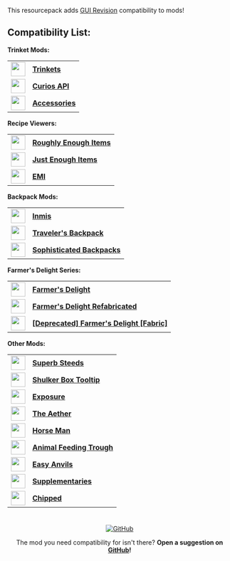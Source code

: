 This resourcepack adds [GUI Revision](https://modrinth.com/resourcepack/gui-revision) compatibility to mods!

## Compatibility List:

**Trinket Mods:**

<table>
  <tr>
    <td>
      <a href="https://modrinth.com/mod/trinkets">
        <img src="https://cdn.modrinth.com/data/5aaWibi9/icon.png" width="32">
      </a>
    </td>
    <td>
      <b><a href="https://modrinth.com/mod/trinkets">Trinkets</a></b>
    </td>
  </tr>
  <tr>
    <td>
      <a href="https://modrinth.com/mod/curios">
        <img src="https://cdn.modrinth.com/data/vvuO3ImH/2a7323ca80849de0bcb50299e18acdf8bf394682.png" width="32">
      </a>
    </td>
    <td>
      <b><a href="https://modrinth.com/mod/curios">Curios API</a></b>
    </td>
  </tr>
    <tr>
    <td>
      <a href="https://modrinth.com/mod/accessories">
        <img src="https://cdn.modrinth.com/data/jtmvUHXj/14fabf4859e845b0bd6659daf2375be3e88f59ec.png" width="32">
      </a>
    </td>
    <td>
      <b><a href="https://modrinth.com/mod/accessories">Accessories</a></b>
    </td>
  </tr>
  </table>

**Recipe Viewers:**

   <table>
   <tr>
    <td>
      <a href="https://modrinth.com/mod/rei">
        <img src="https://cdn.modrinth.com/data/nfn13YXA/54ac5daa4166011bae713448e84413987316433a_96.webp" width="32">
      </a>
    </td>
    <td>
      <b><a href="https://modrinth.com/mod/rei">Roughly Enough Items</a></b>
    </td>
  </tr>
     <tr>
    <td>
      <a href="https://modrinth.com/mod/jei">
        <img src="https://cdn.modrinth.com/data/u6dRKJwZ/4a3f18ac0d096c9f8e9176984c44be4e58f94c89_96.webp" width="32">
      </a>
    </td>
    <td>
      <b><a href="https://modrinth.com/mod/jei">Just Enough Items</a></b>
    </td>
  </tr>
     <tr>
    <td>
      <a href="https://modrinth.com/mod/emi">
        <img src="https://cdn.modrinth.com/data/fRiHVvU7/395fe5302b2bab612ef0623509f768f3c5a5ee0f.webp" width="32">
      </a>
    </td>
    <td>
      <b><a href="https://modrinth.com/mod/emi">EMI</a></b>
    </td>
  </tr>
  </table>

**Backpack Mods:**

  <table>
      <tr>
     <td>
      <a href="https://modrinth.com/mod/inmis">
        <img src="https://cdn.modrinth.com/data/I0UYcPa0/af80dbe3a46208d0d761c72634dd901e5a46f2c6_96.webp" width="32">
      </a>
    </td>
    <td>
      <b><a href="https://modrinth.com/mod/inmis">Inmis</a></b>
    </td>
  </tr>
     <tr>
    <td>
      <a href="https://modrinth.com/mod/travelersbackpack">
        <img src="https://cdn.modrinth.com/data/rlloIFEV/271b2133a315ee3d864ea5a429472f0e71591fe3_96.webp" width="32">
      </a>
    </td>
    <td>
      <b><a href="https://modrinth.com/mod/travelersbackpack">Traveler's Backpack</a></b>
    </td>
    </tr>
   <tr>
    <td>
      <a href="https://modrinth.com/mod/sophisticated-backpacks">
        <img src="https://cdn.modrinth.com/data/TyCTlI4b/e31c7e2f8769d317339e25b2a8d1b40fbf312729_96.webp" width="32">
      </a>
    </td>
    <td>
      <b><a href="https://modrinth.com/mod/sophisticated-backpacks">Sophisticated Backpacks</a></b>
    </td>
  </tr>
  </table>

**Farmer's Delight Series:**

   <table>
    <tr>
    <td>
      <a href="https://modrinth.com/mod/farmers-delight">
        <img src="https://cdn.modrinth.com/data/R2OftAxM/8e7aa38ab94d94bb0a2894a218b69beb49002b34.png" width="32">
      </a>
    </td>
    <td>
      <b><a href="https://modrinth.com/mod/farmers-delight">Farmer's Delight</a></b>
    </td>
  </tr>
       <tr>
    <td>
      <a href="https://modrinth.com/mod/farmers-delight-refabricated">
        <img src="https://cdn.modrinth.com/data/7vxePowz/26e8448993e9bda4dba92b6e7a1a13d9c4333138.png" width="32">
      </a>
    </td>
    <td>
      <b><a href="https://modrinth.com/mod/farmers-delight-refabricated">Farmer's Delight Refabricated</a></b>
    </td>
  </tr>
       <tr>
    <td>
      <a href="https://modrinth.com/mod/farmers-delight-fabric">
        <img src="https://cdn.modrinth.com/data/4EakbH8e/icon.png" width="32">
      </a>
    </td>
    <td>
      <b><a href="https://modrinth.com/mod/farmers-delight-fabric">[Deprecated] Farmer's Delight [Fabric]</a></b>
    </td>
  </tr>
</table>

**Other Mods:**

  <table>
   <tr>
    <td>
      <a href="https://modrinth.com/mod/superb-steeds">
        <img src="https://cdn.modrinth.com/data/UIZkbR3j/700bc0953179724e0eef33b44b7a22cd424630a5.png" width="32">
      </a>
    </td>
    <td>
      <b><a href="https://modrinth.com/mod/superb-steeds">Superb Steeds</a></b>
    </td>
     </tr>
   <tr>
    <td>
      <a href="https://modrinth.com/mod/shulkerboxtooltip">
        <img src="https://cdn.modrinth.com/data/2M01OLQq/bb490716cf2590cf84100a495931c3d4743bce43_96.webp" width="32">
      </a>
    </td>
    <td>
      <b><a href="https://modrinth.com/mod/shulkerboxtooltip">Shulker Box Tooltip</a></b>
    </td>
  </tr>
     <tr>
    <td>
      <a href="https://modrinth.com/mod/exposure">
        <img src="https://cdn.modrinth.com/data/hB899VmG/58e78eeca0f5185ac349e8d08a3aafdc0a96180d.gif" width="32">
      </a>
    </td>
    <td>
      <b><a href="https://modrinth.com/mod/exposure">Exposure</a></b>
    </td>
  </tr>
       <tr>
    <td>
      <a href="https://modrinth.com/mod/aether">
        <img src="https://cdn.modrinth.com/data/YhmgMVyu/62975a496c6664dff0ac47994f02545cd109e2a9_96.webp" width="32">
      </a>
    </td>
    <td>
      <b><a href="https://modrinth.com/mod/aether">The Aether</a></b>
    </td>
  </tr>
     <tr>
    <td>
      <a href="https://modrinth.com/mod/horseman">
        <img src="https://cdn.modrinth.com/data/qIv5FhAA/7a7cf7848d05a3cb1150a58a3ac5c92a8539c2cd.png" width="32">
      </a>
    </td>
    <td>
      <b><a href="https://modrinth.com/mod/horseman">Horse Man</a></b>
     </td>
    </tr>
     <tr>
   <td>
      <a href="hhttps://modrinth.com/mod/animal_feeding_trough">
        <img src="https://cdn.modrinth.com/data/bRFWnJ87/1914b673b80b2c6ff8d99e3f047ab3275ad30d2a_96.webp" width="32">
      </a>
    </td>
    <td>
      <b><a href="https://modrinth.com/mod/animal_feeding_trough">Animal Feeding Trough</a></b>
    </td>
   </tr>
    <tr>
    <td>
      <a href="https://modrinth.com/mod/easy-anvils">
        <img src="https://cdn.modrinth.com/data/OZBR5JT5/8312814fbff95373a6888f424e44a3b3f927febd_96.webp" width="32">
      </a>
    </td>
    <td>
      <b><a href="https://modrinth.com/mod/easy-anvils">Easy Anvils</a></b>
    </td>
  </tr>
      <tr>
    <td>
      <a href="https://modrinth.com/mod/supplementaries">
        <img src="https://cdn.modrinth.com/data/fFEIiSDQ/e9f5f66fa3b67e54acb91258a1428d68311c58bc_96.webp" width="32">
      </a>
    </td>
    <td>
      <b><a href="https://modrinth.com/mod/supplementaries">Supplementaries</a></b>
    </td>
  </tr>
      <tr>
    <td>
      <a href="https://modrinth.com/mod/chipped">
        <img src="https://cdn.modrinth.com/data/BAscRYKm/4faa514b4824672a0877d026bcd5a94bc8aad985_96.webp" width="32">
      </a>
    </td>
    <td>
      <b><a href="https://modrinth.com/mod/chipped">Chipped</a></b>
    </td>
  </tr>
  </table>

#

<div align="center">
<a href="https://github.com/Fyoncle/GUIRevision-Compats" rel="noopener nofollow ugc">
<img src="https://wsrv.nl/?url=https://i.ibb.co/N9s5hz1/github.png" alt="GitHub"></a> 
  
The mod you need compatibility for isn't there? **Open a suggestion on [GitHub](https://github.com/Fyoncle/GUIRevision-Compats/issues/new?template=feature_request.yml)!**
</div>
